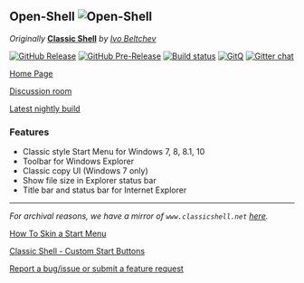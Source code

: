 ## Open-Shell ![Open-Shell](/OpenShellSrc/Setup/OpenShell.ico)

*Originally* **[Classic Shell](http://www.classicshell.net)** *by [Ivo Beltchev](https://sourceforge.net/u/ibeltchev/profile/)*

[![GitHub Release](https://img.shields.io/github/release/Open-Shell/Menu.svg)](https://github.com/Open-Shell/Menu/releases) [![GitHub Pre-Release](https://img.shields.io/github/release/Open-Shell/Menu/all.svg)](https://github.com/Open-Shell/Menu/releases) [![Build status](https://ci.appveyor.com/api/projects/status/6ydldy3ijsa4dkgb/branch/master?svg=true)](https://ci.appveyor.com/project/passionate-coder/menu/branch/master) [![GitQ](https://gitq.com/badge.svg)](https://gitq.com/passionate-coder/Classic-Start) [![Gitter chat](https://badges.gitter.im/gitterHQ/gitter.png)](https://gitter.im/open-shell/Lobby)

[Home Page](https://passionate-coder.github.io/Open-Shell)

[Discussion room](https://gitter.im/Open-Shell)

[Latest nightly build](https://ci.appveyor.com/project/open-shell/menu/branch/master/artifacts)

### Features

- Classic style Start Menu for Windows 7, 8, 8.1, 10
- Toolbar for Windows Explorer
- Classic copy UI (Windows 7 only)
- Show file size in Explorer status bar
- Title bar and status bar for Internet Explorer

---

*For archival reasons, we have a mirror of `www.classicshell.net` [here](https://coddec.github.io/Classic-Shell/www.classicshell.net/).*

[How To Skin a Start Menu](https://coddec.github.io/Classic-Shell/www.classicshell.net/tutorials/skintutorial.html)
	
[Classic Shell - Custom Start Buttons](https://coddec.github.io/Classic-Shell/www.classicshell.net/tutorials/buttontutorial.html)

[Report a bug/issue or submit a feature request](https://github.com/Open-Shell/Menu/issues)
